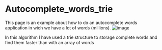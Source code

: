 # Autocomplete_words_trie
  This page is an example about how to do an autocomplete words application in wich we have a lot of words (millions). 
![image](https://github.com/WilerMS/autocomplete_words_trie/assets/70902862/53e4ff0c-4a73-4621-834a-98315c84eac3)

In this algorithm I have used a trie structure to storage complete words and find them faster than with an array of words
